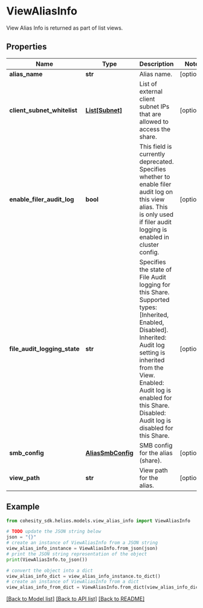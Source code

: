 # ViewAliasInfo

View Alias Info is returned as part of list views.

## Properties

Name | Type | Description | Notes
------------ | ------------- | ------------- | -------------
**alias_name** | **str** | Alias name. | [optional] 
**client_subnet_whitelist** | [**List[Subnet]**](Subnet.md) | List of external client subnet IPs that are allowed to access the share. | [optional] 
**enable_filer_audit_log** | **bool** | This field is currently deprecated. Specifies whether to enable filer audit log on this view alias. This is only used if filer audit logging is enabled in cluster config. | [optional] 
**file_audit_logging_state** | **str** | Specifies the state of File Audit logging for this Share. Supported types: [Inherited, Enabled, Disabled]. Inherited: Audit log setting is inherited from the  View. Enabled: Audit log is enabled for this Share. Disabled: Audit log is disabled for this Share. | [optional] 
**smb_config** | [**AliasSmbConfig**](AliasSmbConfig.md) | SMB config for the alias (share). | [optional] 
**view_path** | **str** | View path for the alias. | [optional] 

## Example

```python
from cohesity_sdk.helios.models.view_alias_info import ViewAliasInfo

# TODO update the JSON string below
json = "{}"
# create an instance of ViewAliasInfo from a JSON string
view_alias_info_instance = ViewAliasInfo.from_json(json)
# print the JSON string representation of the object
print(ViewAliasInfo.to_json())

# convert the object into a dict
view_alias_info_dict = view_alias_info_instance.to_dict()
# create an instance of ViewAliasInfo from a dict
view_alias_info_from_dict = ViewAliasInfo.from_dict(view_alias_info_dict)
```
[[Back to Model list]](../README.md#documentation-for-models) [[Back to API list]](../README.md#documentation-for-api-endpoints) [[Back to README]](../README.md)



